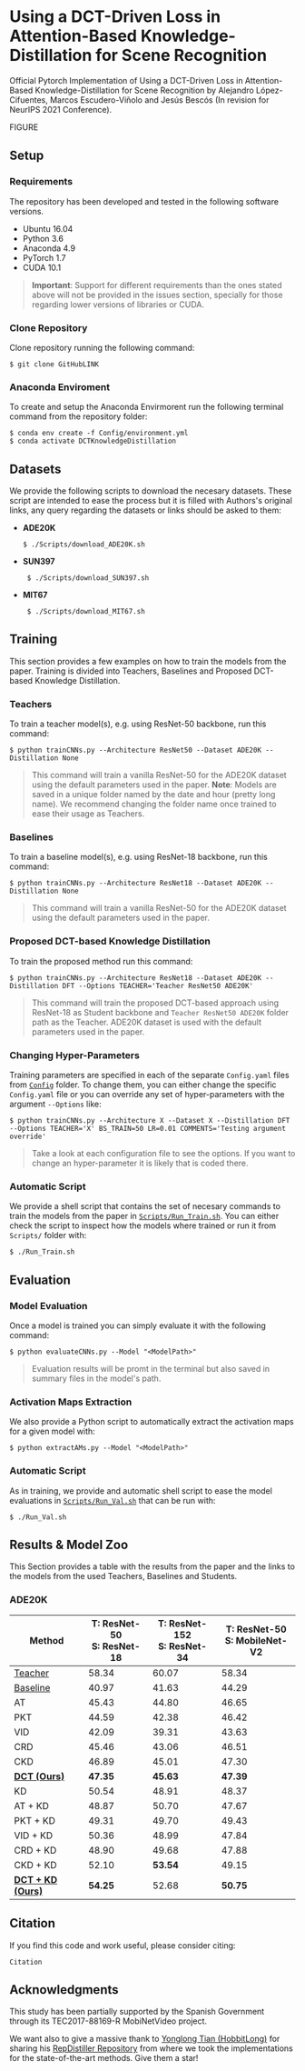 # Using a DCT-Driven Loss in Attention-Based Knowledge-Distillation for Scene Recognition
Official Pytorch Implementation of Using a DCT-Driven Loss in Attention-Based Knowledge-Distillation for Scene Recognition by Alejandro López-Cifuentes, Marcos Escudero-Viñolo and Jesús Bescós (In revision for NeurIPS 2021 Conference).

FIGURE

## Setup

### Requirements
The repository has been developed and tested in the following software versions.
 - Ubuntu 16.04
 - Python 3.6
 - Anaconda 4.9
 - PyTorch 1.7
 - CUDA 10.1
 
> **Important**: Support for different requirements than the ones stated above will not be provided in the issues section, specially for those regarding lower versions of libraries or CUDA.
 
 ### Clone Repository
Clone repository running the following command:

	$ git clone GitHubLINK

### Anaconda Enviroment
To create and setup the Anaconda Envirmorent run the following terminal command from the repository folder:

    $ conda env create -f Config/environment.yml
    $ conda activate DCTKnowledgeDistillation
   
## Datasets
We provide the following scripts to download the necesary datasets. These script are intended to ease the process but it is filled with Authors's original links, any query regarding the datasets or links should be asked to them:

 - **ADE20K**
 
	   $ ./Scripts/download_ADE20K.sh

 - **SUN397**
 
	 	$ ./Scripts/download_SUN397.sh
 - **MIT67**
 
	 	$ ./Scripts/download_MIT67.sh
	
## Training
  
This section provides a few examples on how to train the models from the paper. Training is divided into Teachers, Baselines and Proposed DCT-based Knowledge Distillation. 

### Teachers
To train a teacher model(s), e.g. using ResNet-50 backbone, run this command:

	$ python trainCNNs.py --Architecture ResNet50 --Dataset ADE20K --Distillation None
>This command will train a vanilla ResNet-50 for the ADE20K dataset using the default parameters used in the paper.
>**Note**: Models are saved in a unique folder named by the date and hour (pretty long name). We recommend changing the folder name once trained to ease their usage as Teachers.

### Baselines
To train a baseline model(s), e.g. using ResNet-18 backbone, run this command:

	$ python trainCNNs.py --Architecture ResNet18 --Dataset ADE20K --Distillation None
>This command will train a vanilla ResNet-50 for the ADE20K dataset using the default parameters used in the paper.

### Proposed DCT-based Knowledge Distillation
To train the proposed method run this command:

	$ python trainCNNs.py --Architecture ResNet18 --Dataset ADE20K --Distillation DFT --Options TEACHER='Teacher ResNet50 ADE20K'
	
>This command will train the proposed DCT-based approach using ResNet-18 as Student backbone and `Teacher ResNet50 ADE20K` folder path as the Teacher. ADE20K dataset is used with the default parameters used in the paper.

### Changing Hyper-Parameters
Training parameters are specified in each of the separate `Config.yaml` files from [`Config`](https://github.com/alexlopezcifuentes/Distillation-Attention/tree/main/Config) folder.  To change them, you can either change the specific `Config.yaml` file or you can override any set of hyper-parameters with the argument `--Options` like:
	
	$ python trainCNNs.py --Architecture X --Dataset X --Distillation DFT --Options TEACHER='X' BS_TRAIN=50 LR=0.01 COMMENTS='Testing argument override'
> Take a look at each configuration file to see the options. If you want to change an hyper-parameter it is likely that is coded there.

### Automatic Script
We provide a shell script that contains the set of necesary commands to train the models from the paper in [`Scripts/Run_Train.sh`](https://github.com/alexlopezcifuentes/Distillation-Attention/blob/main/Scripts/Run_Train.sh). You can either check the script to inspect how the models where trained or run it from `Scripts/` folder with:

	$ ./Run_Train.sh 

## Evaluation

### Model Evaluation
Once a model is trained you can simply evaluate it with the following command:

	$ python evaluateCNNs.py --Model "<ModelPath>"
>Evaluation results will be promt in the terminal but also saved in summary files in the model's path.

### Activation Maps Extraction
We also provide a Python script to automatically extract the activation maps for a given model with:

	$ python extractAMs.py --Model "<ModelPath>"

### Automatic Script
As in training, we provide and automatic shell script to ease the model evaluations in [`Scripts/Run_Val.sh`](https://github.com/alexlopezcifuentes/Distillation-Attention/blob/main/Scripts/Run_Val.sh) that can be run with:

	$ ./Run_Val.sh 

## Results & Model Zoo
This Section provides a table with the results from the paper and the links to the models from the used Teachers, Baselines and Students.

### ADE20K

| Method         | T: ResNet-50 <br> S: ResNet-18 | T: ResNet-152 <br> S: ResNet-34 | T: ResNet-50 <br> S: MobileNet-V2 |
|----------------|--------------------------------|---------------------------------|-----------------------------------|
| [Teacher](LINK)        | 58.34                          | 60.07                           | 58.34                             |
| [Baseline](Link)       | 40.97                          | 41.63                           | 44.29                             |
| AT             | 45.43                          | 44.80                           | 46.65                             |
| PKT            | 44.59                          | 42.38                           | 46.42                             |
| VID            | 42.09                          | 39.31                           | 43.63                             |
| CRD            | 45.46                          | 43.06                           | 46.51                             |
| CKD            | 46.89                          | 45.01                           | 47.30                             |
| [**DCT (Ours)**](LINK) | **47.35**                      | **45.63**                       | **47.39**                         |
| KD             | 50.54                          | 48.91                           | 48.37                             |
| AT + KD        | 48.87                          | 50.70                           | 47.67                             |
| PKT  + KD          | 49.31                          | 49.70                           | 49.43                             |
| VID + KD           | 50.36                          | 48.99                           | 47.84                             |
| CRD  + KD          | 48.90                          | 49.68                           | 47.88                             |
| CKD   + KD         | 52.10                          | **53.54**                          | 49.15                             |
| [**DCT + KD (Ours)**](LINK) | **54.25**                      | 52.68                           | **50.75**      

## Citation
If you find this code and work useful, please consider citing:
```
Citation
```

## Acknowledgments
This study has been partially supported by the Spanish Government through its TEC2017-88169-R MobiNetVideo project.

We want also to give a massive thank to  [Yonglong Tian (HobbitLong)](https://github.com/HobbitLong) for sharing his [RepDistiller Repository](https://github.com/HobbitLong/RepDistiller) from where we took the implementations for the state-of-the-art methods. Give them a star!